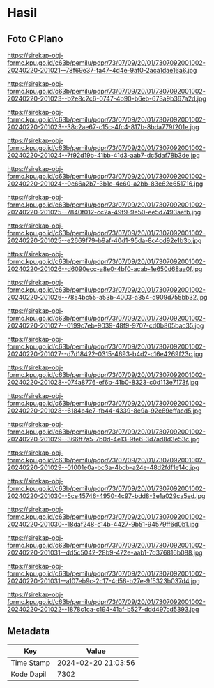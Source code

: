 # Hasil

## Foto C Plano

https://sirekap-obj-formc.kpu.go.id/c63b/pemilu/pdpr/73/07/09/20/01/7307092001002-20240220-201021--78f69e37-fa47-4d4e-9af0-2aca1dae16a6.jpg

https://sirekap-obj-formc.kpu.go.id/c63b/pemilu/pdpr/73/07/09/20/01/7307092001002-20240220-201023--b2e8c2c6-0747-4b90-b6eb-673a9b367a2d.jpg

https://sirekap-obj-formc.kpu.go.id/c63b/pemilu/pdpr/73/07/09/20/01/7307092001002-20240220-201023--38c2ae67-c15c-4fc4-817b-8bda779f201e.jpg

https://sirekap-obj-formc.kpu.go.id/c63b/pemilu/pdpr/73/07/09/20/01/7307092001002-20240220-201024--7f92d19b-41bb-41d3-aab7-dc5daf78b3de.jpg

https://sirekap-obj-formc.kpu.go.id/c63b/pemilu/pdpr/73/07/09/20/01/7307092001002-20240220-201024--0c66a2b7-3b1e-4e60-a2bb-83e62e651716.jpg

https://sirekap-obj-formc.kpu.go.id/c63b/pemilu/pdpr/73/07/09/20/01/7307092001002-20240220-201025--7840f012-cc2a-49f9-9e50-ee5d7493aefb.jpg

https://sirekap-obj-formc.kpu.go.id/c63b/pemilu/pdpr/73/07/09/20/01/7307092001002-20240220-201025--e2669f79-b9af-40d1-95da-8c4cd92e1b3b.jpg

https://sirekap-obj-formc.kpu.go.id/c63b/pemilu/pdpr/73/07/09/20/01/7307092001002-20240220-201026--d6090ecc-a8e0-4bf0-acab-1e650d68aa0f.jpg

https://sirekap-obj-formc.kpu.go.id/c63b/pemilu/pdpr/73/07/09/20/01/7307092001002-20240220-201026--7854bc55-a53b-4003-a354-d909d755bb32.jpg

https://sirekap-obj-formc.kpu.go.id/c63b/pemilu/pdpr/73/07/09/20/01/7307092001002-20240220-201027--0199c7eb-9039-48f9-9707-cd0b805bac35.jpg

https://sirekap-obj-formc.kpu.go.id/c63b/pemilu/pdpr/73/07/09/20/01/7307092001002-20240220-201027--d7d18422-0315-4693-b4d2-c16e4269f23c.jpg

https://sirekap-obj-formc.kpu.go.id/c63b/pemilu/pdpr/73/07/09/20/01/7307092001002-20240220-201028--074a8776-ef6b-41b0-8323-c0d113e7173f.jpg

https://sirekap-obj-formc.kpu.go.id/c63b/pemilu/pdpr/73/07/09/20/01/7307092001002-20240220-201028--6184b4e7-fb44-4339-8e9a-92c89effacd5.jpg

https://sirekap-obj-formc.kpu.go.id/c63b/pemilu/pdpr/73/07/09/20/01/7307092001002-20240220-201029--366ff7a5-7b0d-4e13-9fe6-3d7ad8d3e53c.jpg

https://sirekap-obj-formc.kpu.go.id/c63b/pemilu/pdpr/73/07/09/20/01/7307092001002-20240220-201029--01001e0a-bc3a-4bcb-a24e-48d2fdf1e14c.jpg

https://sirekap-obj-formc.kpu.go.id/c63b/pemilu/pdpr/73/07/09/20/01/7307092001002-20240220-201030--5ce45746-4950-4c97-bdd8-3e1a029ca5ed.jpg

https://sirekap-obj-formc.kpu.go.id/c63b/pemilu/pdpr/73/07/09/20/01/7307092001002-20240220-201030--18daf248-c14b-4427-9b51-94579ff6d0b1.jpg

https://sirekap-obj-formc.kpu.go.id/c63b/pemilu/pdpr/73/07/09/20/01/7307092001002-20240220-201031--dd5c5042-28b9-472e-aab1-7d376816b088.jpg

https://sirekap-obj-formc.kpu.go.id/c63b/pemilu/pdpr/73/07/09/20/01/7307092001002-20240220-201031--a107eb9c-2c17-4d56-b27e-9f5323b037d4.jpg

https://sirekap-obj-formc.kpu.go.id/c63b/pemilu/pdpr/73/07/09/20/01/7307092001002-20240220-201022--1878c1ca-c194-41af-b527-ddd497cd5393.jpg


## Metadata

| Key        | Value               |
| ---------- | ------------------- |
| Time Stamp | 2024-02-20 21:03:56 |
| Kode Dapil | 7302                |



